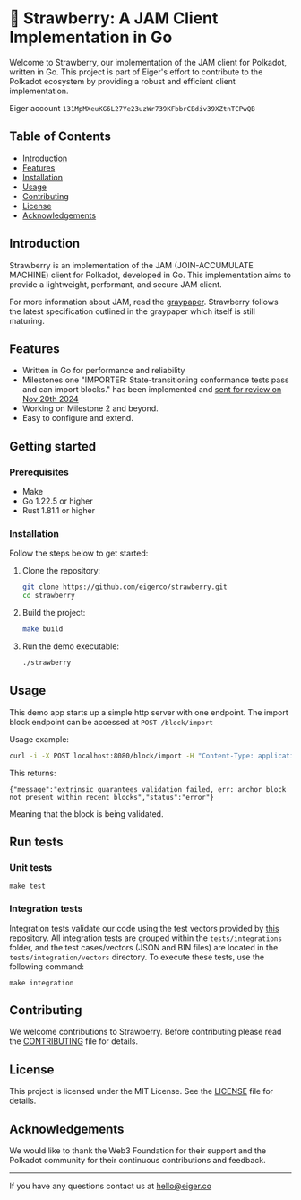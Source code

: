 # 🍓 Strawberry: A JAM Client Implementation in Go

Welcome to Strawberry, our implementation of the JAM client for Polkadot, written in Go. This project is part of Eiger's effort to contribute to the Polkadot ecosystem by providing a robust and efficient client implementation.

Eiger account `131MpMXeuKG6L27Ye23uzWr739KFbbrCBdiv39XZtnTCPwQB`

## Table of Contents

- [Introduction](#introduction)
- [Features](#features)
- [Installation](#installation)
- [Usage](#usage)
- [Contributing](#contributing)
- [License](#license)
- [Acknowledgements](#acknowledgements)

## Introduction

Strawberry is an implementation of the JAM (JOIN-ACCUMULATE MACHINE) client for Polkadot, developed in Go. This implementation aims to provide a lightweight, performant, and secure JAM client.

For more information about JAM, read the [graypaper](https://graypaper.com).
Strawberry follows the latest specification outlined in the graypaper which itself is still maturing. 

## Features

- Written in Go for performance and reliability
- Milestones one "IMPORTER: State-transitioning conformance tests pass and can import blocks." has been implemented and [sent for review on Nov 20th 2024](https://github.com/w3f/jam-milestone-delivery/pull/6)
- Working on Milestone 2 and beyond.
- Easy to configure and extend.

## Getting started

### Prerequisites
- Make
- Go 1.22.5 or higher
- Rust 1.81.1 or higher

### Installation
Follow the steps below to get started:

1. Clone the repository:
    ```bash
    git clone https://github.com/eigerco/strawberry.git
    cd strawberry
    ```

2. Build the project:
    ```bash
   make build 
    ```

3. Run the demo executable:
    ```bash
    ./strawberry
    ```
## Usage
This demo app starts up a simple http server with one endpoint.
The import block endpoint can be accessed at `POST /block/import`

Usage example:
```bash
curl -i -X POST localhost:8080/block/import -H "Content-Type: application/json" --data-binary "@demo-block-sample.json"
```

This returns:
```
{"message":"extrinsic guarantees validation failed, err: anchor block not present within recent blocks","status":"error"}
```
Meaning that the block is being validated.

## Run tests

### Unit tests

```shell
make test
```

### Integration tests
Integration tests validate our code using the test vectors provided by [this](https://github.com/w3f/jamtestvectors) repository.
All integration tests are grouped within the `tests/integrations` folder, and the test cases/vectors (JSON and BIN files) are located in the `tests/integration/vectors` directory.
To execute these tests, use the following command:
```shell
make integration
```

## Contributing

We welcome contributions to Strawberry. Before contributing please read the [CONTRIBUTING](CONTRIBUTING.md) file for details.


## License

This project is licensed under the MIT License. See the [LICENSE](LICENSE) file for details.

## Acknowledgements

We would like to thank the Web3 Foundation for their support and the Polkadot community for their continuous contributions and feedback.

---

If you have any questions contact us at hello@eiger.co

